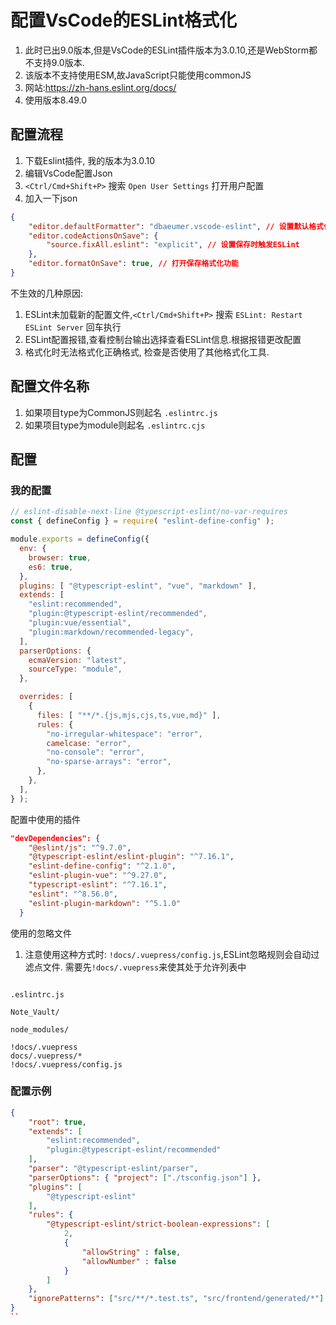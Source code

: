 # 配置VsCode的ESLint格式化

1. 此时已出9.0版本,但是VsCode的ESLint插件版本为3.0.10,还是WebStorm都不支持9.0版本.
2. 该版本不支持使用ESM,故JavaScript只能使用commonJS
3. 网站:<https://zh-hans.eslint.org/docs/>
4. 使用版本8.49.0

## 配置流程

1. 下载Eslint插件, 我的版本为3.0.10
2. 编辑VsCode配置Json
3. `<Ctrl/Cmd+Shift+P>` 搜索 `Open User Settings` 打开用户配置
4. 加入一下json

```json
{
    "editor.defaultFormatter": "dbaeumer.vscode-eslint", // 设置默认格式化工具
    "editor.codeActionsOnSave": { 
        "source.fixAll.eslint": "explicit", // 设置保存时触发ESLint
    },
    "editor.formatOnSave": true, // 打开保存格式化功能
}
```

不生效的几种原因:

1. ESLint未加载新的配置文件,`<Ctrl/Cmd+Shift+P>` 搜索 `ESLint: Restart ESLint Server` 回车执行
2. ESLint配置报错,查看控制台输出选择查看ESLint信息.根据报错更改配置
3. 格式化时无法格式化正确格式, 检查是否使用了其他格式化工具.

## 配置文件名称

1. 如果项目type为CommonJS则起名 `.eslintrc.js`
2. 如果项目type为module则起名 `.eslintrc.cjs`

## 配置

### 我的配置

```js
// eslint-disable-next-line @typescript-eslint/no-var-requires
const { defineConfig } = require( "eslint-define-config" );

module.exports = defineConfig({
  env: {
    browser: true,
    es6: true,
  },
  plugins: [ "@typescript-eslint", "vue", "markdown" ],
  extends: [
    "eslint:recommended",
    "plugin:@typescript-eslint/recommended",
    "plugin:vue/essential",
    "plugin:markdown/recommended-legacy",
  ],
  parserOptions: {
    ecmaVersion: "latest",
    sourceType: "module",
  },

  overrides: [
    {
      files: [ "**/*.{js,mjs,cjs,ts,vue,md}" ],
      rules: {
        "no-irregular-whitespace": "error",
        camelcase: "error",
        "no-console": "error",
        "no-sparse-arrays": "error",
      },
    },
  ],
} );

```

配置中使用的插件

```json
"devDependencies": {
    "@eslint/js": "^9.7.0",
    "@typescript-eslint/eslint-plugin": "^7.16.1",
    "eslint-define-config": "^2.1.0",
    "eslint-plugin-vue": "^9.27.0",
    "typescript-eslint": "^7.16.1",
    "eslint": "^8.56.0",
    "eslint-plugin-markdown": "^5.1.0"
  }
```

使用的忽略文件

1. 注意使用这种方式时: `!docs/.vuepress/config.js`,ESLint忽略规则会自动过滤点文件. 需要先`!docs/.vuepress`来使其处于允许列表中

```.eslintignore

.eslintrc.js

Note_Vault/

node_modules/

!docs/.vuepress
docs/.vuepress/*
!docs/.vuepress/config.js
```

### 配置示例

```json
{
    "root": true,
    "extends": [
        "eslint:recommended",
        "plugin:@typescript-eslint/recommended"
    ],
    "parser": "@typescript-eslint/parser",
    "parserOptions": { "project": ["./tsconfig.json"] },
    "plugins": [
        "@typescript-eslint"
    ],
    "rules": {
        "@typescript-eslint/strict-boolean-expressions": [
            2,
            {
                "allowString" : false,
                "allowNumber" : false
            }
        ]
    },
    "ignorePatterns": ["src/**/*.test.ts", "src/frontend/generated/*"]
}
``
